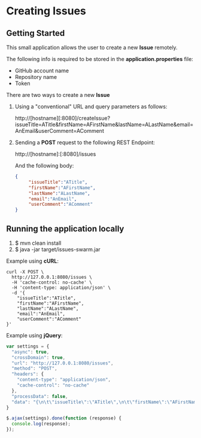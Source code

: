 # Creating Issues

## Getting Started

This small application allows the user to create a new **Issue** remotely.

The following info is required to be stored in the **application.properties** file:

- GitHub account name
- Repository name
- Token

There are two ways to create a new **Issue**

1. Using a "conventional" URL and query parameters as follows:

   http://\[hostname\]\[:8080\]/createIssue?issueTitle=ATitle&firstName=AFirstName&lastName=ALastName&email=AnEmail&userComment=AComment

2. Sending a **POST** request to the following REST Endpoint:

   http://\[hostname\]:\[:8080\]/issues

   And the following body:
   
   ```json
   { 
	    "issueTitle":"ATitle",
	    "firstName":"AFirstName",
	    "lastName":"ALastName",
	    "email":"AnEmail",
	    "userComment":"AComment"
   }
   ```
   
##
## Running the application locally

1. $ mvn clean install
2. $ java -jar target/issues-swarm.jar

Example using **cURL**:

```
curl -X POST \
  http://127.0.0.1:8080/issues \
  -H 'cache-control: no-cache' \
  -H 'content-type: application/json' \
  -d '{
	"issueTitle":"ATitle",
	"firstName":"AFirstName",
	"lastName":"ALastName",
	"email":"AnEmail",
	"userComment":"AComment"
}'
```

Example using **jQuery**:

```javascript
var settings = {
  "async": true,
  "crossDomain": true,
  "url": "http://127.0.0.1:8080/issues",
  "method": "POST",
  "headers": {
    "content-type": "application/json",
    "cache-control": "no-cache"
  },
  "processData": false,
  "data": "{\n\t\"issueTitle\":\"ATitle\",\n\t\"firstName\":\"AFirstName\",\n\t\"lastName\":\"ALastName\",\n\t\"email\":\"AnEmail\",\n\t\"userComment\":\"AComment\"\n}"
}

$.ajax(settings).done(function (response) {
  console.log(response);
});
```